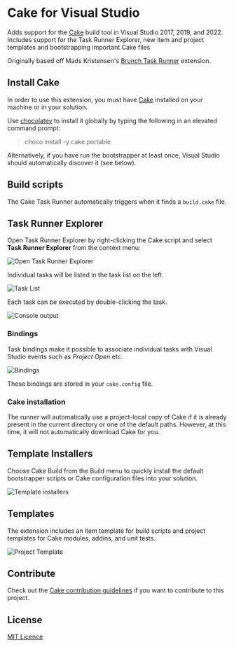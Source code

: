 # Cake for Visual Studio

Adds support for the [Cake](https://cakebuild.net/)
build tool in Visual Studio 2017, 2019, and 2022. Includes support for the Task Runner Explorer,
new item and project templates and bootstrapping important Cake files

Originally based off Mads Kristensen's [Brunch Task Runner](https://github.com/madskristensen/BrunchTaskRunner) extension.

## Install Cake

In order to use this extension, you must have
[Cake](https://cakebuild.net/) installed on your machine or in your solution.

Use [chocolatey](http://chocolatey.org/) to install it globally by
typing the following in an elevated command prompt:

>choco install -y cake.portable

Alternatively, if you have run the bootstrapper at least once, Visual Studio should automatically discover it (see below).

## Build scripts

The Cake Task Runner automatically triggers when it finds
a `build.cake` file.

## Task Runner Explorer

Open Task Runner Explorer by right-clicking the Cake script and select **Task Runner Explorer** from
the context menu:

![Open Task Runner Explorer](https://cdn.jsdelivr.net/gh/cake-build/cake-vs@340ef57f9bfadc30641c0a2572e46fd35375ee89/art/open-trx.png)

Individual tasks will be listed in the task list on the left.

![Task List](https://cdn.jsdelivr.net/gh/cake-build/cake-vs@340ef57f9bfadc30641c0a2572e46fd35375ee89/art/task-list.png)

Each task can be executed by double-clicking the task.

![Console output](https://cdn.jsdelivr.net/gh/cake-build/cake-vs@340ef57f9bfadc30641c0a2572e46fd35375ee89/art/console.png)

### Bindings

Task bindings make it possible to associate individual tasks
with Visual Studio events such as _Project Open_ etc.

![Bindings](https://cdn.jsdelivr.net/gh/cake-build/cake-vs@340ef57f9bfadc30641c0a2572e46fd35375ee89/art/bindings.png)

These bindings are stored in your `cake.config` file.

### Cake installation

The runner will automatically use a project-local copy of Cake if it is already present
in the current directory or one of the default paths.
However, at this time, it will not automatically download Cake for you.

## Template Installers

Choose Cake Build from the Build menu to quickly install the default bootstrapper scripts or Cake configuration files into your solution.

![Template installers](https://cdn.jsdelivr.net/gh/cake-build/cake-vs@340ef57f9bfadc30641c0a2572e46fd35375ee89/art/installers.png)

## Templates

The extension includes an item template for build scripts and project templates for Cake modules, addins, and unit tests.

![Project Template](https://cdn.jsdelivr.net/gh/cake-build/cake-vs@340ef57f9bfadc30641c0a2572e46fd35375ee89/art/templates.png)

## Contribute

Check out the [Cake contribution guidelines](https://cakebuild.net/docs/contributing/contribution-guidelines)
if you want to contribute to this project.

## License

[MIT Licence](LICENSE)
